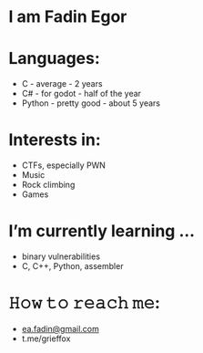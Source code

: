 # I am Fadin Egor
# Languages:
- C - average - 2 years
- C# - for godot - half of the year
- Python - pretty good - about 5 years
# Interests in:
- CTFs, especially PWN
- Music
- Rock climbing
- Games
# I’m currently learning ...
- binary vulnerabilities
- C, C++, Python, assembler
# 𝙷𝚘𝚠 𝚝𝚘 𝚛𝚎𝚊𝚌𝚑 𝚖𝚎:
- ea.fadin@gmail.com
- t.me/grieffox
